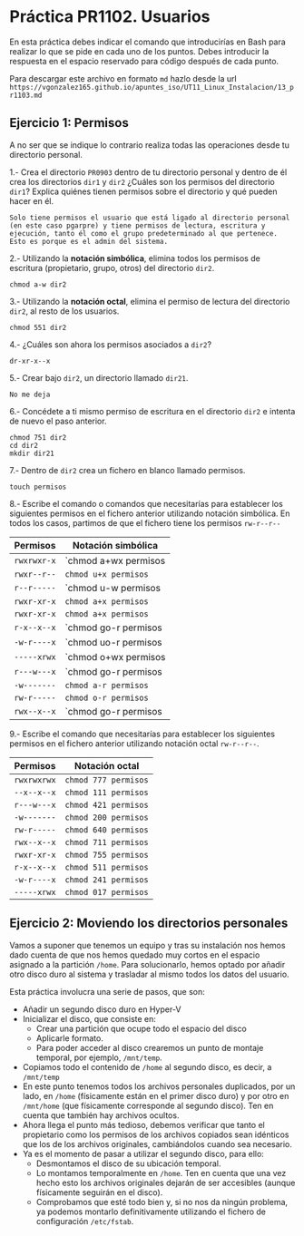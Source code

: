 # Práctica PR1102. Usuarios

En esta práctica debes indicar el comando que introducirías en Bash para realizar lo que se pide en cada uno de los puntos. Debes introducir la respuesta en el espacio reservado para código después de cada punto.

Para descargar este archivo en formato `md` hazlo desde la url `https://vgonzalez165.github.io/apuntes_iso/UT11_Linux_Instalacion/13_pr1103.md`


## Ejercicio 1: Permisos

A no ser que se indique lo contrario realiza todas las operaciones desde tu directorio personal.

1.- Crea el directorio `PR0903` dentro de tu directorio personal y dentro de él crea los directorios `dir1` y `dir2` ¿Cuáles son los permisos del directorio `dir1`? Explica quiénes tienen permisos sobre el directorio y qué pueden hacer en él.

```
Solo tiene permisos el usuario que está ligado al directorio personal (en este caso pgarpre) y tiene permisos de lectura, escritura y ejecución, tanto él como el grupo predeterminado al que pertenece. Esto es porque es el admin del sistema.
```

2.- Utilizando   la   **notación   simbólica**, elimina   todos   los   permisos de   escritura (propietario, grupo, otros) del directorio `dir2`.

```
chmod a-w dir2
```

3.-	Utilizando la **notación octal**, elimina el permiso de lectura del directorio `dir2`, al resto de los usuarios.

```
chmod 551 dir2
```

4.- ¿Cuáles son ahora los permisos asociados a `dir2`?

```
dr-xr-x--x
```

5.- Crear bajo `dir2`, un directorio llamado `dir21`.

```
No me deja
```

6.- Concédete a ti mismo permiso de escritura en el directorio `dir2` e intenta de nuevo el paso anterior.

```
chmod 751 dir2
cd dir2
mkdir dir21
```

7.- Dentro de `dir2` crea un fichero en blanco llamado permisos.

```
touch permisos
```

8.- Escribe el comando o comandos que necesitarías para establecer los siguientes permisos en el fichero anterior utilizando notación simbólica. En todos los casos, partimos de que el fichero tiene los permisos `rw-r--r--`

| Permisos      | Notación simbólica                                                             |
| ------------- | ------------------------------------------------------------------------------ |
| `rwxrwxr-x`   | `chmod a+wx permisos | chmod o-w permisos`                                     |     
| `rwxr--r--`   | `chmod u+x permisos`                                                           |     
| `r--r-----`   | `chmod u-w permisos | chmod o-r permisos`                                      |     
| `rwxr-xr-x`   | `chmod a+x permisos`                                                           |     
| `rwxr-xr-x`   | `chmod a+x permisos`                                                           |     
| `r-x--x--x`   | `chmod go-r permisos | chmod u-w permisos | chmod a+x permisos`                |     
| `-w-r----x`   | `chmod uo-r permisos | chmod o+x permisos`                                     |     
| `-----xrwx`   | `chmod o+wx permisos | chmod ug-rw permisos | chmod g+x permisos`              |     
| `r---w---x`   | `chmod go-r permisos|chmod u-w permisos|chmod g+w permisos|chmod o+x permisos` |     
| `-w-------`   | `chmod a-r permisos`                                                           |     
| `rw-r-----`   | `chmod o-r permisos`                                                           |     
| `rwx--x--x`   | `chmod go-r permisos | chmod a+x permisos`                                     |     

9.- Escribe el comando que necesitarías para establecer los siguientes permisos en el fichero anterior utilizando notación octal `rw-r--r--`.

| Permisos      | Notación octal                          |
| ------------- | --------------------------------------- |
| `rwxrwxrwx`   | `chmod 777 permisos`                    |
| `--x--x--x`   | `chmod 111 permisos`                    |
| `r---w---x`   | `chmod 421 permisos`                    |
| `-w-------`   | `chmod 200 permisos`                    |
| `rw-r-----`   | `chmod 640 permisos`                    |
| `rwx--x--x`   | `chmod 711 permisos`                    |
| `rwxr-xr-x`   | `chmod 755 permisos`                    |
| `r-x--x--x`   | `chmod 511 permisos`                    |
| `-w-r----x`   | `chmod 241 permisos`                    |
| `-----xrwx`   | `chmod 017 permisos`                    |


## Ejercicio 2: Moviendo los directorios personales

Vamos a suponer que tenemos un equipo y tras su instalación nos hemos dado cuenta de que nos hemos quedado muy cortos en el espacio asignado a la partición `/home`. Para solucionarlo, hemos optado por añadir otro disco duro al sistema y trasladar al mismo todos los datos del usuario. 

Esta práctica involucra una serie de pasos, que son:

- Añadir un segundo disco duro en Hyper-V
- Inicializar el disco, que consiste en:
    - Crear una partición que ocupe todo el espacio del disco
    - Aplicarle formato.
    - Para poder acceder al disco crearemos un punto de montaje temporal, por ejemplo, `/mnt/temp`. 
- Copiamos todo el contenido de `/home` al segundo disco, es decir, a `/mnt/temp`
- En este punto tenemos todos los archivos personales duplicados, por un lado, en `/home` (físicamente están en el primer disco duro) y por otro en `/mnt/home` (que físicamente corresponde al segundo disco). Ten en cuenta que también hay archivos ocultos.
- Ahora llega el punto más tedioso, debemos verificar que tanto el propietario como los permisos de los archivos copiados sean idénticos que los de los archivos originales, cambiándolos cuando sea necesario.
- Ya es el momento de pasar a utilizar el segundo disco, para ello:
    - Desmontamos el disco de su ubicación temporal.
    - Lo montamos temporalmente en `/home`. Ten en cuenta que una vez hecho esto los archivos originales dejarán de ser accesibles (aunque físicamente seguirán en el disco).
    - Comprobamos que esté todo bien y, si no nos da ningún problema, ya podemos montarlo definitivamente utilizando el fichero de configuración `/etc/fstab`.

